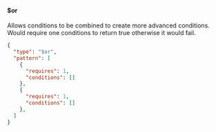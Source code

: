 #### $or

Allows conditions to be combined to create more advanced conditions. Would require one conditions to return true otherwise it would fail.

```json
{
  "type": "$or",
  "pattern": [
    {
      "requires": 1, 
      "conditions": []
    },
    {
      "requires": 1, 
      "conditions": []
    },
  ]
}
```
